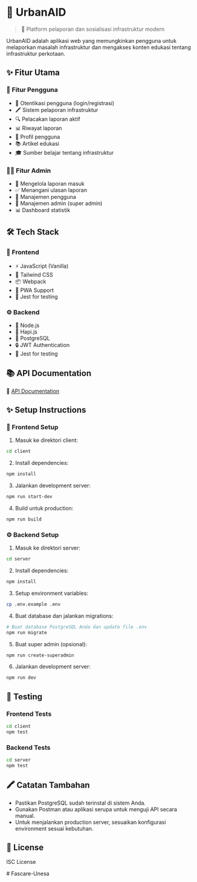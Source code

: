 # 🌆 UrbanAID

> 🏧 Platform pelaporan dan sosialisasi infrastruktur modern

UrbanAID adalah aplikasi web yang memungkinkan pengguna untuk melaporkan masalah infrastruktur dan mengakses konten edukasi tentang infrastruktur perkotaan.

## ✨ Fitur Utama

### 👤 Fitur Pengguna
- 🔐 Otentikasi pengguna (login/registrasi)
- 🖍️ Sistem pelaporan infrastruktur
- 🔍 Pelacakan laporan aktif
- 📊 Riwayat laporan
- 👤 Profil pengguna
- 📚 Artikel edukasi
- 🎓 Sumber belajar tentang infrastruktur

### 👨‍💼 Fitur Admin
- 📢 Mengelola laporan masuk
- ✅ Menangani ulasan laporan
- 👥 Manajemen pengguna
- 🔑 Manajemen admin (super admin)
- 📊 Dashboard statistik

## 🛠️ Tech Stack

### 🎨 Frontend
- ⚡ JavaScript (Vanilla)
- 💅 Tailwind CSS
- 📦 Webpack
- 📱 PWA Support
- 🧪 Jest for testing

### ⚙️ Backend
- 🔷 Node.js
- 🚀 Hapi.js
- 🐘 PostgreSQL
- 🔒 JWT Authentication
- 🧪 Jest for testing

## 📚 API Documentation
📖 [API Documentation](https://urbanaid-api.vercel.app/)

## ✨ Setup Instructions

### 🎨 Frontend Setup

1. Masuk ke direktori client:
```bash
cd client
```

2. Install dependencies:
```bash
npm install
```

3. Jalankan development server:
```bash
npm run start-dev
```

4. Build untuk production:
```bash
npm run build
```

### ⚙️ Backend Setup

1. Masuk ke direktori server:
```bash
cd server
```

2. Install dependencies:
```bash
npm install
```

3. Setup environment variables:
```bash
cp .env.example .env
```

4. Buat database dan jalankan migrations:
```bash
# Buat database PostgreSQL Anda dan update file .env
npm run migrate
```

5. Buat super admin (opsional):
```bash
npm run create-superadmin
```

6. Jalankan development server:
```bash
npm run dev
```

## 🧪 Testing

### Frontend Tests
```bash
cd client
npm test
```

### Backend Tests
```bash
cd server
npm test
```

## 🖍️ Catatan Tambahan
- Pastikan PostgreSQL sudah terinstal di sistem Anda.
- Gunakan Postman atau aplikasi serupa untuk menguji API secara manual.
- Untuk menjalankan production server, sesuaikan konfigurasi environment sesuai kebutuhan.

## 📝 License
ISC License

#   F a s c a r e - U n e s a  
 